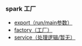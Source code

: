 ### spark 工厂

- [export（run/main参数）](./export/README.md)
- [factory（工厂）](./factory/README.md)
- [service（处理逻辑/暂无）](./service/README.md)